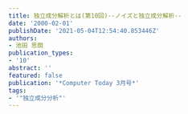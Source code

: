 ```yaml
---
title: 独立成分解析とは(第10回)--ノイズと独立成分解析--
date: '2000-02-01'
publishDate: '2021-05-04T12:54:40.853446Z'
authors:
- 池田 思朗
publication_types:
- '10'
abstract: ''
featured: false
publication: '*Computer Today 3月号*'
tags:
- '"独立成分分析"'
---
```

